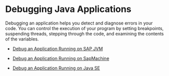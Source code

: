 <!-- loio1e7376fa1a8a4cefbed5c87693af4e6a -->

# Debugging Java Applications



Debugging an application helps you detect and diagnose errors in your code. You can control the execution of your program by setting breakpoints, suspending threads, stepping through the code, and examining the contents of the variables.

-   [Debug an Application Running on SAP JVM](debug-an-application-running-on-sap-jvm-ef7fbdb.md)

-   [Debug an Application Running on SapMachine](debug-an-application-running-on-sapmachine-f7fa9f3.md)

-   [Debug an Application Running on Java SE](debug-an-application-running-on-java-se-0d6e305.md)


